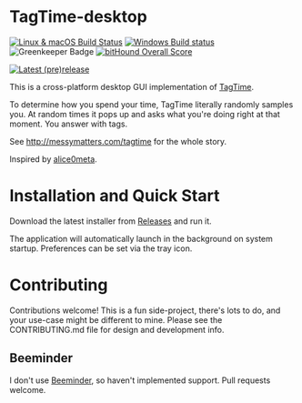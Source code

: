 # TagTime-desktop

[![Linux & macOS Build Status](https://travis-ci.org/mykter/TagTime-desktop.svg?branch=master)](https://travis-ci.org/mykter/TagTime-desktop)
[![Windows Build status](https://ci.appveyor.com/api/projects/status/vo15dgoqrb6k4fc4?svg=true)](https://ci.appveyor.com/project/mykter/tagtime-desktop)
![Greenkeeper Badge](https://badges.greenkeeper.io/mykter/TagTime-desktop.svg)
[![bitHound Overall Score](https://www.bithound.io/github/mykter/TagTime-desktop/badges/score.svg)](https://www.bithound.io/github/mykter/TagTime-desktop)

[![Latest (pre)release](https://img.shields.io/github/release/mykter/TagTime-desktop/all.svg)](https://github.com/mykter/TagTime-desktop/releases)

This is a cross-platform desktop GUI implementation of [TagTime](https://github.com/dreeves/TagTime).

To determine how you spend your time, TagTime literally randomly samples you. At random times it pops up and asks what you're doing right at that moment. You answer with tags.

See http://messymatters.com/tagtime for the whole story.

Inspired by [alice0meta](https://github.com/alice0meta/TagTime).

# Installation and Quick Start

Download the latest installer from [Releases](https://github.com/mykter/TagTime-desktop/releases) and run it.

The application will automatically launch in the background on system startup.
Preferences can be set via the tray icon.

# Contributing

Contributions welcome! This is a fun side-project, there's lots to do, and your use-case might be different to mine.
Please see the CONTRIBUTING.md file for design and development info.

## Beeminder

I don't use [Beeminder](https://beeminder.com), so haven't implemented support. Pull requests welcome.
